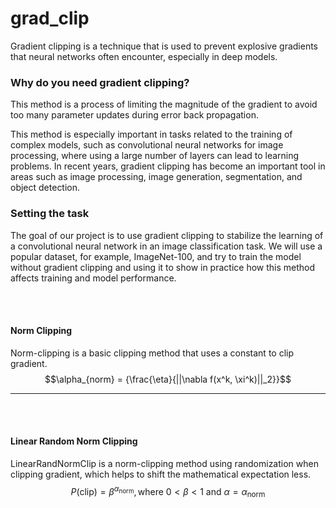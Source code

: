 # grad_clip
Gradient clipping is a technique that is used to prevent explosive gradients that neural networks often encounter, especially in deep models.

### Why do you need gradient clipping?
This method is a process of limiting the magnitude of the gradient to avoid too many parameter updates during error back propagation.

This method is especially important in tasks related to the training of complex models, such as convolutional neural networks for image processing, where using a large number of layers can lead to learning problems. In recent years, gradient clipping has become an important tool in areas such as image processing, image generation, segmentation, and object detection.

### Setting the task
The goal of our project is to use gradient clipping to stabilize the learning of a convolutional neural network in an image classification task. We will use a popular dataset, for example, ImageNet-100, and try to train the model without gradient clipping and using it to show in practice how this method affects training and model performance.

<br>
<br>

#### <a name="NormClip"></a> Norm Clipping
Norm-clipping is a basic clipping method that uses a constant to clip gradient.
$$\alpha_{norm} = {\frac{\eta}{||\nabla f(x^k, \xi^k)||_2}}$$

-----------
<br>
<br>

#### <a name="LinearRandNormClip"></a> Linear Random Norm Clipping
LinearRandNormClip is a norm-clipping method using randomization when clipping gradient, which helps to shift the mathematical expectation less.
$$P(\text{clip})=\beta^{\alpha_{\text{norm}}}, \text{where}\ 0<\beta<1 \text{ and}\ \alpha = \alpha_{\text{norm}}$$

